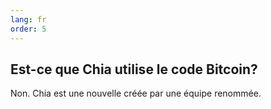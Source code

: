 ```yaml
---
lang: fr
order: 5
---
```


Est-ce que Chia utilise le code Bitcoin?
-----------------------

Non. Chia est une nouvelle créée par une équipe renommée.
